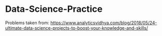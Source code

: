 # Data-Science-Practice

Problems taken from: https://www.analyticsvidhya.com/blog/2018/05/24-ultimate-data-science-projects-to-boost-your-knowledge-and-skills/

